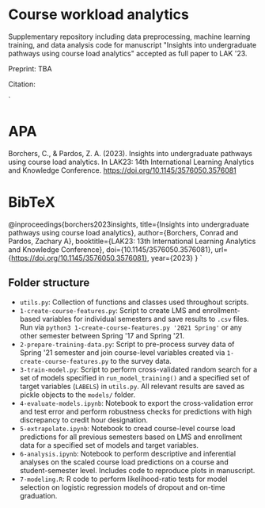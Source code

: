 # Course workload analytics

Supplementary repository including data preprocessing, machine learning training, and data analysis code for manuscript "Insights into undergraduate pathways using course load analytics" accepted as full paper to LAK '23.

Preprint: TBA

Citation:

`
# APA
Borchers, C., & Pardos, Z. A. (2023). Insights into undergraduate pathways using course load analytics. In LAK23: 14th International Learning Analytics and Knowledge Conference. https://doi.org/10.1145/3576050.3576081

# BibTeX
@inproceedings{borchers2023insights,
  title={Insights into undergraduate pathways using course load analytics},
  author={Borchers, Conrad and Pardos, Zachary A},
  booktitle={LAK23: 13th International Learning Analytics and Knowledge Conference},
  doi={10.1145/3576050.3576081},
  url={https://doi.org/10.1145/3576050.3576081},
  year={2023}
}
`
## Folder structure

* `utils.py`: Collection of functions and classes used throughout scripts.
* `1-create-course-features.py`: Script to create LMS and enrollment-based variables for individual semesters and save results to `.csv` files. Run via `python3 1-create-course-features.py '2021 Spring'` or any other semester between Spring '17 and Spring '21.
* `2-prepare-training-data.py`: Script to pre-process survey data of Spring '21 semester and join course-level variables created via `1-create-course-features.py` to the survey data.
* `3-train-model.py`: Script to perform cross-validated random search for a set of models specified in `run_model_training()` and a specified set of target variables (`LABELS`) in `utils.py`. All relevant results are saved as pickle objects to the `models/` folder.
* `4-evaluate-models.ipynb`: Notebook to export the cross-validation error and test error and perform robustness checks for predictions with high discrepancy to credit hour designation. 
* `5-extrapolate.ipynb`: Notebook to cread course-level course load predictions for all previous semesters based on LMS and enrollment data for a specified set of models and target variables.
* `6-analysis.ipynb`: Notebook to perform descriptive and inferential analyses on the scaled course load predictions on a course and student-semester level. Includes code to reproduce plots in manuscript.
* `7-modeling.R`: R code to perform likelihood-ratio tests for model selection on logistic regression models of dropout and on-time graduation.

